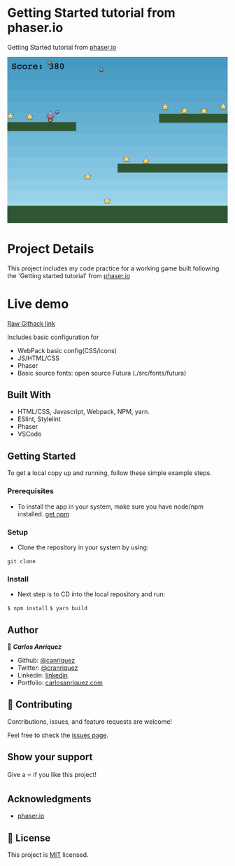 # Getting Started tutorial from phaser.io

Getting Started tutorial from [phaser.io](http://phaser.io/tutorials/making-your-first-phaser-3-game/part1)

![](./app_screenshot.png)

# Project Details

This project includes my code practice for a working game built following the 'Getting started tutorial' from [phaser.io](http://phaser.io/tutorials/making-your-first-phaser-3-game/part1)

# Live demo

[Raw Githack link](https://raw.githack.com/canriquez/phaser-tutorial/feat_init/build/index.html)
 
Includes basic configuration for 
- WebPack basic config(CSS/icons)
- JS/HTML/CSS 
- Phaser
- Basic source fonts: open source Futura (./src/fonts/futura)

## Built With

- HTML/CSS, Javascript, Webpack, NPM, yarn.
- ESlint, Stylelint
- Phaser
- VSCode


## Getting Started


To get a local copy up and running, follow these simple example steps.

### Prerequisites
- To install the app in your system, make sure you have node/npm installed. [get npm](https://www.npmjs.com/get-npm)

### Setup
- Clone the repository in your system by using: 

``` git clone  ```

### Install
- Next step is to CD into the local repository and run:

``` $ npm install ```
``` $ yarn build ```



## Author

👤 ***Carlos Anriquez***

- Github: [@canriquez](https://github.com/canriquez)
- Twitter: [@cranriquez](https://twitter.com/cranriquez)
- Linkedin: [linkedin](https://www.linkedin.com/in/carlosanriquez/)
- Portfolio: [carlosanriquez.com](https://www.carlosanriquez.com)

## 🤝 Contributing

Contributions, issues, and feature requests are welcome!

Feel free to check the [issues page](issues/).

## Show your support

Give a ⭐️ if you like this project!

## Acknowledgments

- [phaser.io](http://phaser.io/tutorials/making-your-first-phaser-3-game/part1)

## 📝 License

This project is [MIT](./LICENSE) licensed.
